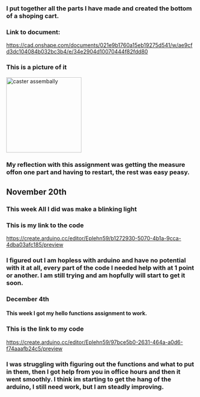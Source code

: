 ### I put together all the parts I have made and created the bottom of a shoping cart.

### Link to document:
https://cad.onshape.com/documents/021e9b1760a15eb19275d541/w/ae9cfd3dc104084b032bc3b4/e/34e2904d10070444f82fdd80

### This is a picture of it
<img src="Images/caster assembally.png" alt="caster assembally" width="200" height="200">

### My reflection with this assignment was getting the measure offon one part and having to restart, the rest was easy peasy.


## November 20th

### This week All I did was make a blinking light

### This is my link to the code

https://create.arduino.cc/editor/Eplehn59/b1272930-5070-4b1a-9cca-4dba03afc185/preview

### I figured out I am hopless with arduino and have no potential with it at all, every part of the code I needed help with at 1 point or another. I am still trying and am hopfully will start to get it soon.


### December 4th

#### This week I got my hello functions assignment to work.

### This is the link to my code
https://create.arduino.cc/editor/Eplehn59/97bce5b0-2631-464a-a0d6-f74aaafb24c5/preview

### I was struggling with figuring out the functions and what to put in them, then I got help from you in office hours and then it went smoothly. I think im starting to get the hang of the arduino, I still need work, but I am steadly improving.
